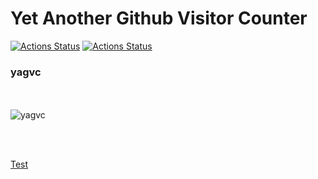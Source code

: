 

<h1>Yet Another Github Visitor Counter</h1>

[![Actions Status](https://github.com/pa-ulander/ghvc/workflows/RunTests/badge.svg)](https://github.com/pa-ulander/ghvc/actions)
[![Actions Status](https://github.com/pa-ulander/ghvc/workflows/Deploy/badge.svg)](https://github.com/pa-ulander/ghvc/actions)
<h3>yagvc</h3>

<br><br>
<img src="https://ghvc.kabelkultur.se/?username=pa-ulander&color=green&style=for-the-badge&label=Views" alt="yagvc" />

<br><br>

<a href="https://ghvc.kabelkultur.se/?username=pa-ulander&color=green&style=for-the-badge&label=Views">Test</a>



